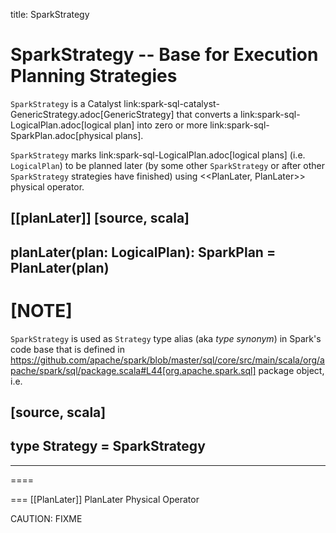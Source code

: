 title: SparkStrategy

# SparkStrategy -- Base for Execution Planning Strategies

`SparkStrategy` is a Catalyst link:spark-sql-catalyst-GenericStrategy.adoc[GenericStrategy] that converts a link:spark-sql-LogicalPlan.adoc[logical plan] into zero or more link:spark-sql-SparkPlan.adoc[physical plans].

`SparkStrategy` marks link:spark-sql-LogicalPlan.adoc[logical plans] (i.e. `LogicalPlan`) to be planned later (by some other `SparkStrategy` or after other `SparkStrategy` strategies have finished) using <<PlanLater, PlanLater>> physical operator.

[[planLater]]
[source, scala]
----
planLater(plan: LogicalPlan): SparkPlan = PlanLater(plan)
----

[NOTE]
====
`SparkStrategy` is used as `Strategy` type alias (aka _type synonym_) in Spark's code base that is defined in https://github.com/apache/spark/blob/master/sql/core/src/main/scala/org/apache/spark/sql/package.scala#L44[org.apache.spark.sql] package object, i.e.

[source, scala]
----
type Strategy = SparkStrategy
----

---
====

=== [[PlanLater]] PlanLater Physical Operator

CAUTION: FIXME
